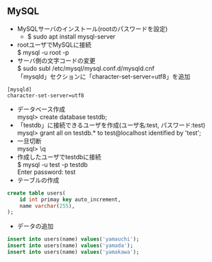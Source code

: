 ## MySQL

- MySQLサーバのインストール(rootのパスワードを設定)
    - $ sudo apt install mysql-server
- rootユーザでMySQLに接続<br>
$ mysql -u root -p
- サーバ側の文字コードの変更<br>
$ sudo subl /etc/mysql/mysql.conf.d/mysqld.cnf<br>
「mysqld」セクションに「character-set-server=utf8」を追加
```
[mysqld]
character-set-server=utf8
```
- データベース作成<br>
mysql> create database testdb;
- 「testdb」に接続できるユーザを作成(ユーザ名:test, パスワード:test)<br>
mysql> grant all on testdb.* to test@localhost identified by 'test';
- 一旦切断<br>
mysql> \q
- 作成したユーザでtestdbに接続<br>
$ mysql -u test -p testdb<br>
Enter password: test
- テーブルの作成
``` sql
create table users(
    id int primay key auto_increment,
    name varchar(255),
);
```
- データの追加
``` sql
insert into users(name) values('yamauchi');
insert into users(name) values('yamada');
insert into users(name) values('yamakawa');
```
